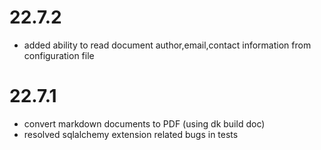 # 22.7.2
* added ability to read document author,email,contact information from
  configuration file

# 22.7.1
* convert markdown documents to PDF (using dk build doc)
* resolved sqlalchemy extension related bugs in tests
